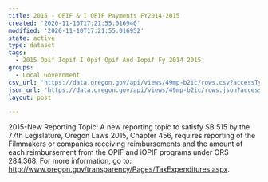 ```yaml
---
title: 2015 - OPIF & I OPIF Payments FY2014-2015
created: '2020-11-10T17:21:55.016940'
modified: '2020-11-10T17:21:55.016952'
state: active
type: dataset
tags:
  - 2015 Opif Iopif I Opif Opif And Iopif Fy 2014 2015
groups:
  - Local Government
csv_url: 'https://data.oregon.gov/api/views/49mp-b2ic/rows.csv?accessType=DOWNLOAD'
json_url: 'https://data.oregon.gov/api/views/49mp-b2ic/rows.json?accessType=DOWNLOAD'
layout: post

---
```

2015-New Reporting Topic: A new reporting topic to satisfy SB 515 by the 77th Legislature, Oregon Laws 2015, Chapter 456, requires reporting of the Filmmakers or companies receiving reimbursements and the amount of each reimbursement from the OPIF and iOPIF programs under ORS 284.368. For more information, go to:
http://www.oregon.gov/transparency/Pages/TaxExpenditures.aspx.
